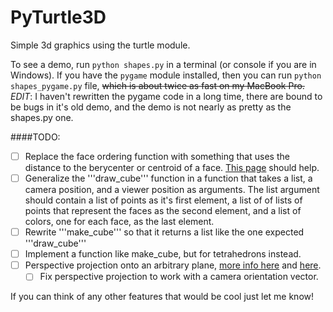PyTurtle3D
==========

Simple 3d graphics using the turtle module.

To see a demo, run `python shapes.py` in a terminal (or console if you are in Windows). If you have the `pygame` module installed, then you can run `python shapes_pygame.py` file, ~~which is about twice as fast on my MacBook Pro.~~ *EDIT*: I haven't rewritten the pygame code in a long time, there are bound to be bugs in it's old demo, and the demo is not nearly as pretty as the shapes.py one.

####TODO:

- [ ] Replace the face ordering function with something that uses the distance to the berycenter or centroid of a face. [This page](http://en.wikipedia.org/wiki/Centroid#Of_triangle_and_tetrahedron) should help.
- [ ] Generalize the '''draw_cube''' function in a function that takes a list, a camera position, and a viewer position as arguments. The list argument should contain a list of points as it's first element, a list of of lists of points that represent the faces as the second element, and a list of colors, one for each face, as the last element.
- [ ] Rewrite '''make_cube''' so that it returns a list like the one expected '''draw_cube'''
- [ ] Implement a function like make_cube, but for tetrahedrons instead.
- [ ] Perspective projection onto an arbitrary plane, [more info here](http://www.ecse.rpi.edu/~wrf/Research/Short_Notes/homogeneous.html) and [here](http://tutorial.math.lamar.edu/Classes/CalcII/EqnsOfPlanes.aspx).
  - [ ] Fix perspective projection to work with a camera orientation vector.

If you can think of any other features that would be cool just let me know!
